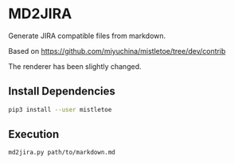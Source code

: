 # MD2JIRA

Generate JIRA compatible files from markdown.

Based on https://github.com/miyuchina/mistletoe/tree/dev/contrib

The renderer has been slightly changed.

## Install Dependencies

```sh
pip3 install --user mistletoe
```

## Execution

```sh
md2jira.py path/to/markdown.md
```
